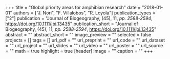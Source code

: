 +++
title = "Global priority areas for amphibian research"
date = "2018-01-01"
authors = ["J. Nori", "F. Villalobos", "R. Loyola"]
publication_types = ["2"]
publication = "Journal of Biogeography, (45), 11, _pp. 2588-2594_, https://doi.org/10.1111/jbi.13435"
publication_short = "Journal of Biogeography, (45), 11, _pp. 2588-2594_, https://doi.org/10.1111/jbi.13435"
abstract = ""
abstract_short = ""
image_preview = ""
selected = false
projects = []
tags = []
url_pdf = ""
url_preprint = ""
url_code = ""
url_dataset = ""
url_project = ""
url_slides = ""
url_video = ""
url_poster = ""
url_source = ""
math = true
highlight = true
[header]
image = ""
caption = ""
+++
